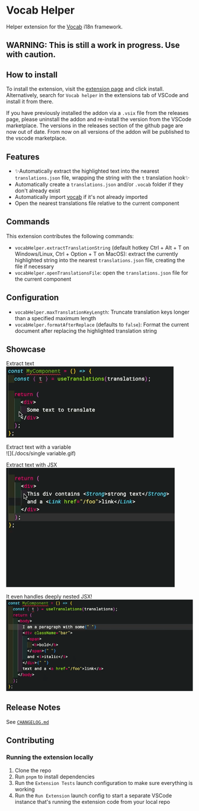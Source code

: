 # Vocab Helper

Helper extension for the [Vocab][vocab] i18n framework.

## WARNING: This is still a work in progress. Use with caution.

## How to install

To install the extension, visit the [extension page](https://marketplace.visualstudio.com/items?itemName=askoufis.vocabhelper) and click install.
Alternatively, search for `Vocab helper` in the extensions tab of VSCode and install it from there.

If you have previously installed the addon via a `.vsix` file from the releases page, please uninstall the addon
and re-install the version from the VSCode marketplace. The versions in the releases section of the github page are now out of date.
From now on all versions of the addon will be published to the vscode marketplace.

## Features

- ✨Automatically extract the highlighted text into the nearest `translations.json` file, wrapping the string with the `t` translation hook✨
- Automatically create a `translations.json` and/or `.vocab` folder if they don't already exist
- Automatically import [vocab] if it's not already imported
- Open the nearest translations file relative to the current component

## Commands

This extension contributes the following commands:

- `vocabHelper.extractTranslationString` (default hotkey Ctrl + Alt + T on Windows/Linux, Ctrl + Option + T on MacOS): extract the currently highlighted string into the nearest `translations.json` file, creating the file if necessary
- `vocabHelper.openTranslationsFile`: open the `translations.json` file for the current component

## Configuration

- `vocabHelper.maxTranslationKeyLength`: Truncate translation keys longer than a specified maximum length
- `vocabHelper.formatAfterReplace` (defaults to `false`): Format the current document after replacing the highlighted translation string

## Showcase

Extract text<br/>
![](./docs/simple.gif)

Extract text with a variable<br/>
![](./docs/single variable.gif)

Extract text with JSX<br/>
![](./docs/jsx1.gif)

It even handles deeply nested JSX!<br/>
![](./docs/jsx2.gif)

## Release Notes

See [`CHANGELOG.md`](./CHANGELOG.md)

## Contributing

### Running the extension locally

1. Clone the repo
2. Run `pnpm` to install dependencies
3. Run the `Extension Tests` launch configuration to make sure everything is working
4. Run the `Run Extension` launch config to start a separate VSCode instance that's running the extension code from your local repo

[vocab]: https://github.com/seek-oss/vocab
